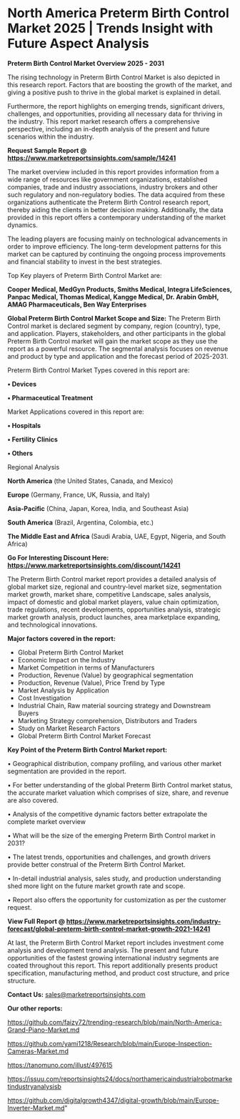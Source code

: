  # North America Preterm Birth Control Market 2025 | Trends Insight with Future Aspect Analysis

<Strong> Preterm Birth Control Market Overview 2025 - 2031</strong>

The rising technology in Preterm Birth Control Market is also depicted in this research report. Factors that are boosting the growth of the market, and giving a positive push to thrive in the global market is explained in detail.

Furthermore, the report highlights on emerging trends, significant drivers, challenges, and opportunities, providing all necessary data for thriving in the industry. This report market research offers a comprehensive perspective, including an in-depth analysis of the present and future scenarios within the industry.

<strong>Request Sample Report @ <a href=https://www.marketreportsinsights.com/sample/14241>https://www.marketreportsinsights.com/sample/14241</a></strong>

The market overview included in this report provides information from a wide range of resources like government organizations, established companies, trade and industry associations, industry brokers and other such regulatory and non-regulatory bodies. The data acquired from these organizations authenticate the Preterm Birth Control research report, thereby aiding the clients in better decision making. Additionally, the data provided in this report offers a contemporary understanding of the market dynamics.

The leading players are focusing mainly on technological advancements in order to improve efficiency. The long-term development patterns for this market can be captured by continuing the ongoing process improvements and financial stability to invest in the best strategies.

Top Key players of Preterm Birth Control Market are:

<strong>Cooper Medical, MedGyn Products, Smiths Medical, Integra LifeSciences, Panpac Medical, Thomas Medical, Kangge Medical, Dr. Arabin GmbH, AMAG Pharmaceuticals, Ben Way Enterprises</strong>

<strong><b>Global Preterm Birth Control Market Scope and Size:</b></strong>
The Preterm Birth Control market is declared segment by company, region (country), type, and application. Players, stakeholders, and other participants in the global Preterm Birth Control market will gain the market scope as they use the report as a powerful resource. The segmental analysis focuses on revenue and product by type and application and the forecast period of 2025-2031.

Preterm Birth Control Market Types covered in this report are:

<strong>• Devices

• Pharmaceutical Treatment</strong>

Market Applications covered in this report are:

<strong>• Hospitals

• Fertility Clinics

• Others</strong> 

Regional Analysis

<strong>North America</strong> (the United States, Canada, and Mexico)

<strong>Europe</strong> (Germany, France, UK, Russia, and Italy)

<strong>Asia-Pacific</strong> (China, Japan, Korea, India, and Southeast Asia)

<strong>South America</strong> (Brazil, Argentina, Colombia, etc.)

<strong>The Middle East and Africa</strong> (Saudi Arabia, UAE, Egypt, Nigeria, and South Africa)

<strong>Go For Interesting Discount Here: <a href=https://www.marketreportsinsights.com/discount/14241>https://www.marketreportsinsights.com/discount/14241</a></strong>

The Preterm Birth Control market report provides a detailed analysis of global market size, regional and country-level market size, segmentation market growth, market share, competitive Landscape, sales analysis, impact of domestic and global market players, value chain optimization, trade regulations, recent developments, opportunities analysis, strategic market growth analysis, product launches, area marketplace expanding, and technological innovations.

<strong><b>Major factors covered in the report:</b></strong>
<ul>
  <li>Global Preterm Birth Control Market </li>
  <li>Economic Impact on the Industry</li>
  <li>Market Competition in terms of Manufacturers</li>
  <li>Production, Revenue (Value) by geographical segmentation</li>
  <li>Production, Revenue (Value), Price Trend by Type</li>
  <li>Market Analysis by Application</li>
  <li>Cost Investigation</li>
  <li>Industrial Chain, Raw material sourcing strategy and Downstream Buyers</li>
  <li>Marketing Strategy comprehension, Distributors and Traders</li>
  <li>Study on Market Research Factors</li>
  <li>Global Preterm Birth Control Market Forecast</li>
</ul>

<strong><b>Key Point of the Preterm Birth Control Market report:</b></strong>

• Geographical distribution, company profiling, and various other market segmentation are provided in the report.

• For better understanding of the global Preterm Birth Control market status, the accurate market valuation which comprises of size, share, and revenue are also covered.

• Analysis of the competitive dynamic factors better extrapolate the complete market overview

• What will be the size of the emerging Preterm Birth Control market in 2031?

• The latest trends, opportunities and challenges, and growth drivers provide better construal of the Preterm Birth Control Market.

• In-detail industrial analysis, sales study, and production understanding shed more light on the future market growth rate and scope.

• Report also offers the opportunity for customization as per the customer request.

<strong><b>View Full Report @ <a href=https://www.marketreportsinsights.com/industry-forecast/global-preterm-birth-control-market-growth-2021-14241>https://www.marketreportsinsights.com/industry-forecast/global-preterm-birth-control-market-growth-2021-14241</a></b></strong>


At last, the Preterm Birth Control Market report includes investment come analysis and development trend analysis. The present and future opportunities of the fastest growing international industry segments are coated throughout this report. This report additionally presents product specification, manufacturing method, and product cost structure, and price structure.

<strong>Contact Us:</strong>
sales@marketreportsinsights.com

<strong>Our other reports:</strong>

<a href=https://github.com/faizy72/trending-research/blob/main/North-America-Grand-Piano-Market.md>https://github.com/faizy72/trending-research/blob/main/North-America-Grand-Piano-Market.md</a>

<a href=https://github.com/yami1218/Research/blob/main/Europe-Inspection-Cameras-Market.md>https://github.com/yami1218/Research/blob/main/Europe-Inspection-Cameras-Market.md</a>

<a href=https://tanomuno.com/illust/497615>https://tanomuno.com/illust/497615</a>

<a href=https://issuu.com/reportsinsights24/docs/northamericaindustrialrobotmarketindustryanalysisb>https://issuu.com/reportsinsights24/docs/northamericaindustrialrobotmarketindustryanalysisb</a>

<a href=https://github.com/digitalgrowth4347/digital-growth/blob/main/Europe-Inverter-Market.md>https://github.com/digitalgrowth4347/digital-growth/blob/main/Europe-Inverter-Market.md</a>"
